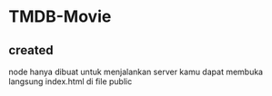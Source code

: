 # TMDB-Movie

## created
node hanya dibuat untuk menjalankan server
kamu dapat membuka langsung index.html di file public
